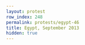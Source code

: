 ```yaml
---
layout: protest
row_index: 248
permalink: protests/egypt-46
title: Egypt, September 2013
hidden: true
---
```

